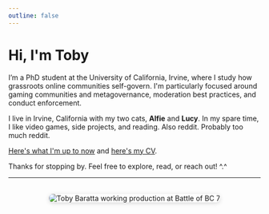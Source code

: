 ```yaml
---
outline: false
---
```


# Hi, I'm Toby

I’m a PhD student at the University of California, Irvine, where I study how grassroots online communities self-govern. I'm particularly focused around gaming communities and metagovernance, moderation best practices, and conduct enforcement.

I live in Irvine, California with my two cats, **Alfie** and **Lucy**. In my spare time, I like video games, side projects, and reading. Also reddit. Probably too much reddit.

[Here's what I'm up to now](./now.md) and [here's my CV](./cv.md).

Thanks for stopping by. Feel free to explore, read, or reach out! ^.^

---

<div style="text-align: center; margin-top: 2rem;">
  <img src="/images/toby-bobc7.jpg" alt="Toby Baratta working production at Battle of BC 7" style="max-width: 100%; height: auto; border-radius: 8px; box-shadow: 0 2px 8px rgba(0, 0, 0, 0.15);" loading="lazy" />
</div>

